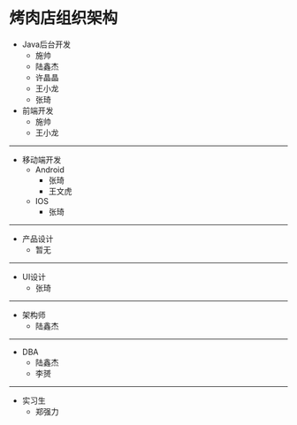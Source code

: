 # 烤肉店组织架构

+ Java后台开发
    + 施帅
    + 陆鑫杰
    + 许晶晶
    + 王小龙
    + 张琦
+ 前端开发
    + 施帅
    + 王小龙
---
+ 移动端开发
    + Android 
        + 张琦
        + 王文虎
    + IOS 
        + 张琦
---
+ 产品设计
    + 暂无
---
+ UI设计
    + 张琦
---
+ 架构师
    + 陆鑫杰
---
+ DBA
    + 陆鑫杰
    + 李赟
---
+ 实习生
    + 郑强力
